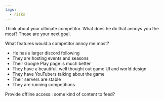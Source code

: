 ```yaml
---
tags:
  - risks
---
```



Think about your ultimate competitor. What does he do that annoys you the most? Those are your next goal.  
  
What features would a competitor annoy me most?  
  
- He has a larger discord following  
- They are hosting events and seasons  
- Their Google Play page is much better  
- They have a beautiful, well thought out game UI and world design  
- They have YouTubers talking about the game  
- Their servers are stable  
- They are running competitions  
  
Provide offline access : some kind of content to feed?